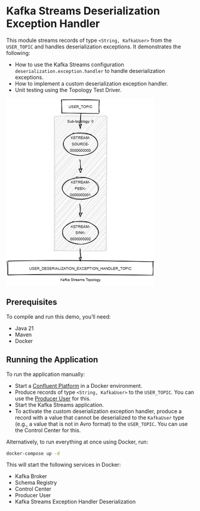 # Kafka Streams Deserialization Exception Handler

This module streams records of type `<String, KafkaUser>` from the `USER_TOPIC` and handles deserialization exceptions.
It demonstrates the following:

- How to use the Kafka Streams configuration `deserialization.exception.handler` to handle deserialization exceptions.
- How to implement a custom deserialization exception handler.
- Unit testing using the Topology Test Driver.

![topology.png](topology.png)

## Prerequisites

To compile and run this demo, you’ll need:

- Java 21
- Maven
- Docker

## Running the Application

To run the application manually:

- Start a [Confluent Platform](https://docs.confluent.io/platform/current/quickstart/ce-docker-quickstart.html#step-1-download-and-start-cp) in a Docker environment.
- Produce records of type `<String, KafkaUser>` to the `USER_TOPIC`. You can use the [Producer User](../specific-producers/kafka-streams-producer-user) for this.
- Start the Kafka Streams application.
- To activate the custom deserialization exception handler, produce a record with a value that cannot be deserialized to the `KafkaUser` type (e.g., a value that is not in Avro format) to the `USER_TOPIC`. You can use the Control Center for this.

Alternatively, to run everything at once using Docker, run:

```bash
docker-compose up -d
```

This will start the following services in Docker:

- Kafka Broker
- Schema Registry
- Control Center
- Producer User
- Kafka Streams Exception Handler Deserialization

